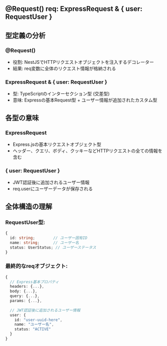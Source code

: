 ## @Request() req: ExpressRequest & { user: RequestUser }

## 型定義の分析

### @Request()
- 役割: NestJSでHTTPリクエストオブジェクトを注入するデコレーター
- 結果: req変数に全体のリクエスト情報が格納される

### ExpressRequest & { user: RequestUser }
- 型: TypeScriptのインターセクション型 (交差型)
- 意味: Expressの基本Request型 + ユーザー情報が追加されたカスタム型


## 各型の意味

### ExpressRequest
- Express.jsの基本リクエストオブジェクト型
- ヘッダー、クエリ、ボディ、クッキーなどHTTPリクエストの全ての情報を含む

### { user: RequestUser }
- JWT認証後に追加されるユーザー情報
- req.userにユーザーデータが保存される

## 全体構造の理解

### RequestUser型:
```typescript
{
  id: string;        // ユーザー固有ID
  name: string;      // ユーザー名  
  status: UserStatus; // ユーザーステータス
}
```

### 最終的なreqオブジェクト:
```typescript
{
  // Express基本プロパティ
  headers: {...},
  body: {...},
  query: {...},
  params: {...},
  
  // JWT認証後に追加されるユーザー情報
  user: {
    id: "user-uuid-here",
    name: "ユーザー名",
    status: "ACTIVE"
  }
}
```